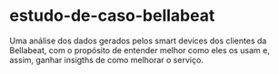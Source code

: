 # estudo-de-caso-bellabeat
 Uma análise dos dados gerados pelos smart devices dos clientes da Bellabeat, com o propósito de entender melhor como eles os usam e, assim, ganhar insigths de como melhorar o serviço.
